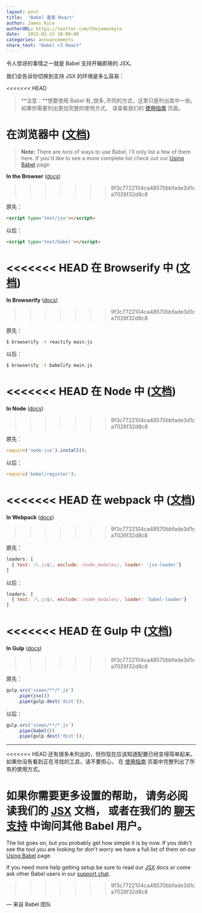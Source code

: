 ```yaml
---
layout: post
title:  "Babel 喜爱 React"
author: James Kyle
authorURL: https://twitter.com/thejameskyle
date:   2015-02-23 10:00:00
categories: announcements
share_text: "Babel <3 React"
---
```


令人惊讶的事情之一就是 Babel
支持开箱即用的 JSX。

<!--truncate-->

我们会告诉你切换到支持 JSX 的环境是多么容易：

<<<<<<< HEAD
> **注意：**想要使用 Babel 有_很多_不同的方式，这里只是列出其中一些。
> 如果你需要列出更加完整的使用方式，
> 请查看我们的 [使用指南](/docs/en/usage)<!--/docs/using-babel/--> 页面。

**在浏览器中** ([文档](/setup#installation)<!--/docs/usage/browser/-->)
=======
> **Note:** There are _tons_ of ways to use Babel, I'll only list a few of them
> here. If you'd like to see a more complete list check out our
> [Using Babel](/setup) page.

**In the Browser** ([docs](/setup#browser/))
>>>>>>> 9f3c7722104ca48570bbfade3d1ca7026f32d8c8

原先：

```html
<script type='text/jsx'></script>
```

以后：

```html
<script type='text/babel'></script>
```

<<<<<<< HEAD
**在 Browserify 中** ([文档](/setup#installation)<!--/docs/using-babel/#browserify-->)
=======
**In Browserify** ([docs](/setup#browserify))
>>>>>>> 9f3c7722104ca48570bbfade3d1ca7026f32d8c8

原先：

```sh title="Shell"
$ browserify -t reactify main.js
```

以后：

```sh title="Shell"
$ browserify -t babelify main.js
```

<<<<<<< HEAD
**在 Node 中** ([文档](/setup#installation)<!--/docs/usage/require/-->)
=======
**In Node** ([docs](/setup#require/))
>>>>>>> 9f3c7722104ca48570bbfade3d1ca7026f32d8c8

原先：

```js title="JavaScript"
require('node-jsx').install();
```

以后：

```js title="JavaScript"
require('babel/register');
````

<<<<<<< HEAD
**在 webpack 中** ([文档](/setup#installation)<!--/docs/using-babel/#webpack-->)
=======
**In Webpack** ([docs](/setup#webpack))
>>>>>>> 9f3c7722104ca48570bbfade3d1ca7026f32d8c8

原先：

```js title="JavaScript"
loaders: [
  { test: /\.js$/, exclude: /node_modules/, loader: 'jsx-loader'}
]
```

以后：

```js title="JavaScript"
loaders: [
  { test: /\.js$/, exclude: /node_modules/, loader: 'babel-loader'}
]
```

<<<<<<< HEAD
**在 Gulp 中** ([文档](/setup#installation)<!--/docs/using-babel/#gulp-->)
=======
**In Gulp** ([docs](/setup#gulp))
>>>>>>> 9f3c7722104ca48570bbfade3d1ca7026f32d8c8

原先：

```js title="JavaScript"
gulp.src('views/**/*.js')
    .pipe(jsx())
    .pipe(gulp.dest('dist'));
```

以后：

```js title="JavaScript"
gulp.src('views/**/*.js')
    .pipe(babel())
    .pipe(gulp.dest('dist'));
```

---

<<<<<<< HEAD
还有很多未列出的，但你现在应该知道配置已经变得简单起来。
如果你没有看到正在寻找的工具，请不要担心，
在 [使用指南](/docs/en/usage)<!--/docs/using-babel/--> 页面中完整列出了所有的使用方式。

如果你需要更多设置的帮助，
请务必阅读我们的 [JSX](/docs/usage/jsx/)<!----> 文档，
或者在我们的 [聊天支持](https://gitter.im/babel/babel) 中询问其他 Babel 用户。
=======
The list goes on, but you probably get how simple it is by now. If you didn't
see the tool you are looking for don't worry we have a full list of them on our
[Using Babel](/setup) page.

If you need more help getting setup be sure to read our [JSX](/setup#jsx/)
docs or come ask other Babel users in our
[support chat](https://gitter.im/babel/babel).
>>>>>>> 9f3c7722104ca48570bbfade3d1ca7026f32d8c8

<p class="text-right">— 来自 Babel 团队</p>
